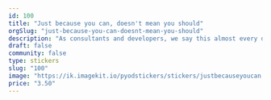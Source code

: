 ```yaml
---
id: 100
title: "Just because you can, doesn't mean you should"
orgSlug: "just-because-you-can-doesnt-mean-you-should"
description: "As consultants and developers, we say this almost every day... "
draft: false
community: false
type: stickers
slug: "100"
image: "https://ik.imagekit.io/pyodstickers/stickers/justbecauseyoucan.png"
price: "3.50"
---
```


